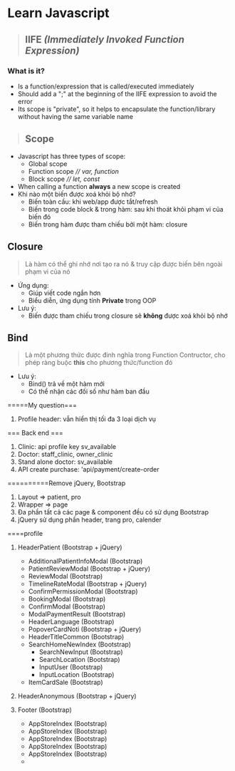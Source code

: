 # Learn Javascript

>## IIFE *(Immediately Invoked Function Expression)*
### What is it?
- Is a function/expression that is called/executed immediately
- Should add a ";" at the beginning of the IIFE expression to avoid the error
- Its scope is "private", so it helps to encapsulate the function/library without having the same variable name


>## Scope

- Javascript has three types of scope:
   - Global scope
   - Function scope *// var, function*
   - Block scope *// let, const*
- When calling a function **always** a new scope is created
- Khi nào một biến được xoá khỏi bộ nhớ?
  - Biến toàn cầu: khi web/app được tắt/refresh
  - Biến trong code block & trong hàm: sau khi thoát khỏi phạm vi của biến đó
  - Biến trong hàm được tham chiếu bởi một hàm: closure


## Closure
>Là hàm có thể ghi nhớ nơi tạo ra nó & truy cập được biến bên ngoài phạm vi của nó

- Ứng dụng:
  - Giúp viết code ngắn hơn
  - Biểu diễn, ứng dụng tính **Private** trong OOP
- Lưu ý:
  - Biến được tham chiếu trong closure sẽ **không** được xoá khỏi bộ nhớ

## Bind
>Là một phương thức được đinh nghĩa trong Function Contructor, cho phép ràng buộc **this** cho phương thức/function đó

- Lưu ý:
  - Bind() trả về một hàm mới
  - Có thể nhận các đối số như hàm ban đầu




=====My question===
1. Profile header: vẫn hiển thị tối đa 3 loại dịch vụ

=== Back end ===
1. Clinic: api profile key sv_available
2. Doctor: staff_clinic, owner_clinic
3. Stand alone doctor: sv_available
4. API create purchase: 'api/payment/create-order






==========Remove jQuery, Bootstrap
1. Layout => patient, pro
2. Wrapper => page
3. Đa phần tất cả các page & component đều có sử dụng Bootstrap
4. jQuery sử dụng phần header, trang pro, calender



====profile
1. HeaderPatient (Bootstrap + jQuery)
     - AdditionalPatientInfoModal (Bootstrap)
     - PatientReviewModal (Bootstrap + jQuery)
     - ReviewModal (Bootstrap)
     - TimelineRateModal (Bootstrap + jQuery)
     - ConfirmPermissionModal (Bootstrap)
     - BookingModal (Bootstrap)
     - ConfirmModal (Bootstrap)
     - ModalPaymentResult (Bootstrap)
     - HeaderLanguage (Bootstrap)
     - PopoverCardNoti (Bootstrap + jQuery)
     - HeaderTitleCommon (Bootstrap)
     - SearchHomeNewIndex (Bootstrap)
       - SearchNewInput (Bootstrap)
       - SearchLocation (Bootstrap)
       - InputUser (Bootstrap)
       - InputLocation (Bootstrap)
     - ItemCardSale (Bootstrap)
  
2. HeaderAnonymous (Bootstrap + jQuery)
3. Footer (Bootstrap)
   -  AppStoreIndex (Bootstrap)
   -  AppStoreIndex (Bootstrap)
   -  AppStoreIndex (Bootstrap)
   -  AppStoreIndex (Bootstrap)
   -  AppStoreIndex (Bootstrap)
   -  
   